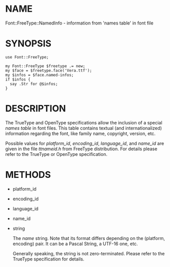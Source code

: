# NAME

Font::FreeType::NamedInfo - information from 'names table' in font file

# SYNOPSIS

    use Font::FreeType;

    my Font::FreeType $freetype .= new;
    my $face = $freetype.face('Vera.ttf');
    my $infos = $face.named-infos;
    if $infos {
      say .Str for @$infos;
    }

# DESCRIPTION

The TrueType and OpenType specifications allow the inclusion of a special
_names table_ in font files. This table contains textual (and internationalized)
information regarding the font, like family name, copyright, version, etc.

Possible values for _platform\_id_, _encoding\_id_, _language\_id_, and
_name\_id_ are given in the file _ttnameid.h_ from FreeType distribution. For
details please refer to the TrueType or OpenType specification.

# METHODS

- platform\_id
- encoding\_id
- language\_id
- name\_id
- string

    The _name_ string. Note that its format differs depending on the (platform,
     encoding) pair. It can be a Pascal String, a UTF-16 one, etc.

    Generally speaking, the string is not zero-terminated. Please refer to the
    TrueType specification for details.
